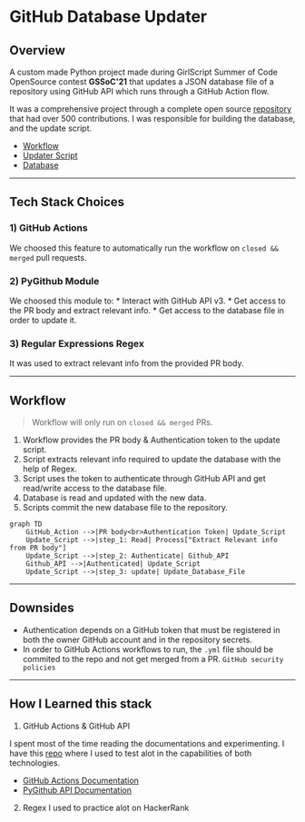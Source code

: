 # GitHub Database Updater

## Overview

A custom made Python project made during GirlScript Summer of Code OpenSource contest **GSSoC'21** that updates a JSON database file of a repository using GitHub API which runs through a GitHub Action flow.

It was a comprehensive project through a complete open source [repository](https://github.com/avinashkranjan/Amazing-Python-Scripts/) that had over 500 contributions. I was responsible for building the database, and the update script.

- [Workflow](https://github.com/avinashkranjan/Amazing-Python-Scripts/blob/master/.github/workflows/database_auto_updater.yml)
- [Updater Script](https://github.com/avinashkranjan/Amazing-Python-Scripts/blob/master/.github/scripts/Update_Database.py)
- [Database](https://github.com/avinashkranjan/Amazing-Python-Scripts/tree/master/Master%20Script)

<hr>

## Tech Stack Choices

### 1) GitHub Actions

We choosed this feature to automatically run the workflow on `closed && merged` pull requests.

### 2) PyGithub Module

We choosed this module to:
	* Interact with GitHub API v3.
	* Get access to the PR body and extract relevant info.
	* Get access to the database file in order to update it.

### 3) Regular Expressions **Regex**

It was used to extract relevant info from the provided PR body.

<hr>

## Workflow

>	Workflow will only run on `closed && merged` PRs.

1) Workflow provides the PR body & Authentication token to the update script.
2) Script extracts relevant info required to update the database with the help of Regex.
3) Script uses the token to authenticate through GitHub API and get read/write access to the database file.
4) Database is read and updated with the new data.
5) Scripts commit the new database file to the repository.

```mermaid
graph TD
    GitHub_Action -->|PR body<br>Authentication Token| Update_Script
    Update_Script -->|step_1: Read| Process["Extract Relevant info from PR body"]
    Update_Script -->|step_2: Authenticate| Github_API
    Github_API -->|Authenticated| Update_Script
    Update_Script -->|step_3: update| Update_Database_File
````

<hr>

## Downsides

* Authentication depends on a GitHub token that must be registered in both the owner GitHub account and in the repository secrets.
* In order to GitHub Actions workflows to run, the `.yml` file should be commited to the repo and not get merged from a PR. `GitHub security policies`

<hr>

## How I Learned this stack

1) GitHub Actions & GitHub API

I spent most of the time reading the documentations and experimenting. I have this [repo](https://github.com/XZANATOL/Github-actions-test/) where I used to test alot in the capabilities of both technologies.
- [GitHub Actions Documentation](https://docs.github.com/en/actions/learn-github-actions/understanding-github-actions)
- [PyGithub API Documentation](https://pygithub.readthedocs.io/en/latest/introduction.html)

2) Regex
I used to practice alot on HackerRank